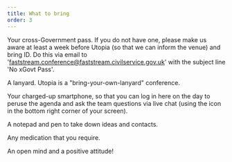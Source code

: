 ```yaml
---
title: What to bring
order: 3
---
```

Your cross-Government pass. If you do not have one, please make us aware at least a week before Utopia (so that we can inform the venue) and bring ID. Do this via email to 'faststream.conference@faststream.civilservice.gov.uk' with the subject line 'No xGovt Pass'.

A lanyard. Utopia is a "bring-your-own-lanyard" conference.

Your charged-up smartphone, so that you can log in here on the day to peruse the agenda and ask the team questions via live chat (using the icon in the bottom right corner of your screen).

A notepad and pen to take down ideas and contacts.

Any medication that you require.

An open mind and a positive attitude!
